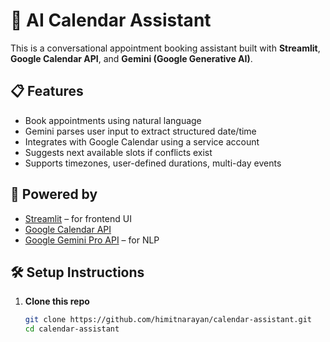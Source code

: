 # 🤖 AI Calendar Assistant

This is a conversational appointment booking assistant built with **Streamlit**, **Google Calendar API**, and **Gemini (Google Generative AI)**.

## 📋 Features

- Book appointments using natural language
- Gemini parses user input to extract structured date/time
- Integrates with Google Calendar using a service account
- Suggests next available slots if conflicts exist
- Supports timezones, user-defined durations, multi-day events

## 🧠 Powered by
- [Streamlit](https://streamlit.io/) – for frontend UI
- [Google Calendar API](https://developers.google.com/calendar)
- [Google Gemini Pro API](https://ai.google.dev/) – for NLP

## 🛠 Setup Instructions

1. **Clone this repo**

   ```bash
   git clone https://github.com/himitnarayan/calendar-assistant.git
   cd calendar-assistant
